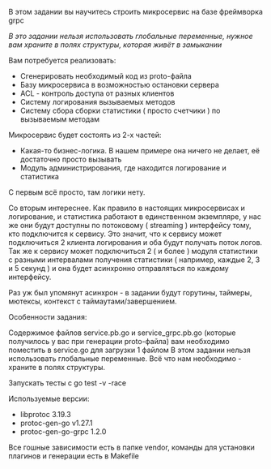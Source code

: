  В этом задании вы научитесь строить микросервис на базе фреймворка grpc

*В это задании нельзя использовать глобальные переменные, нужное вам храните в полях структуры, которая живёт в замыкании*

Вам потребуется реализовать:

* Сгенерировать необходимый код из proto-файла
* Базу микросервиса в возможностью остановки сервера
* ACL - контроль доступа от разных клиентов
* Систему логирования вызываемых методов
* Систему сбора сборки статистики ( просто счетчики ) по вызываемым методам

Микросервис будет состоять из 2-х частей:
* Какая-то бизнес-логика. В нашем примере она ничего не делает, её достаточно просто вызывать
* Модуль администрирования, где находится логирование и статистика

С первым всё просто, там логики нету.

Со вторым интереснее. Как правило в настоящих микросервисах и логирование, и статистика работают в единственном экземпляре, у нас же они будут доступны по потоковому ( streaming ) интерфейсу тому, кто подключится к сервису. Это значит, что к сервису может подключиться 2 клиента логирования и оба будут получать поток логов. Так же к сервису может подключиться 2 ( и более ) модуля статистики с разными интервалами получения статистики ( например, каждые 2, 3 и 5 секунд ) и она будет асинхронно отправляться по каждому интерфейсу.

Раз уж был упомянут асинхрон - в задании будут горутины, таймеры, мютексы, контекст с таймаутами/завершением.

Особенности задания:

Содержимое файлов service.pb.go и service_grpc.pb.go (которые получилось у вас при генерации proto-файла) вам необходимо поместить в service.go для загрузки 1 файлом
В этом задании нельзя использовать глобальные переменные. Всё что нам необходимо - храните в полях структуры.

Запускать тесты с go test -v -race

Используемые версии:
* libprotoc 3.19.3
* protoc-gen-go v1.27.1
* protoc-gen-go-grpc 1.2.0

Все гошные зависимости есть в папке vendor, команды для установки плагинов и генерации есть в Makefile